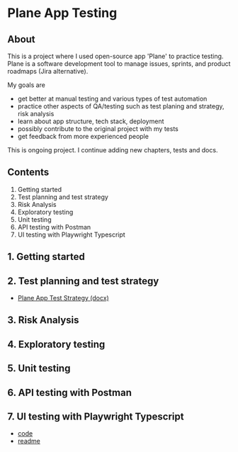 # Plane App Testing

## About

This is a project where I used open-source app 'Plane' to practice testing. Plane is a software development tool to manage issues, sprints, and product roadmaps (Jira alternative).

My goals are

- get better at manual testing and various types of test automation
- practice other aspects of QA/testing such as test planing and strategy, risk analysis
- learn about app structure, tech stack, deployment
- possibly contribute to the original project with my tests
- get feedback from more experienced people

This is ongoing project. I continue adding new chapters, tests and docs.

## Contents

1. Getting started
2. Test planning and test strategy
3. Risk Analysis
4. Exploratory testing
5. Unit testing
6. API testing with Postman
7. UI testing with Playwright Typescript

## 1. Getting started

## 2. Test planning and test strategy

- [Plane App Test Strategy (docx)](https://github.com/MaksimZinovev/plane/tree/test-planning/tests/test-planning/attachments)

## 3. Risk Analysis

## 4. Exploratory testing
  
## 5. Unit testing

## 6. API testing with Postman

## 7. UI testing with Playwright Typescript

- [code](./tests/e2e-playwright/e2e-testing.md)
- [readme](./tests/README.md)

